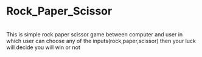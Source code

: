# Rock_Paper_Scissor
<br>
This is simple rock paper scissor game between computer and user in which user can choose any of the inputs(rock,paper,scissor) then your luck will decide you will win or not
